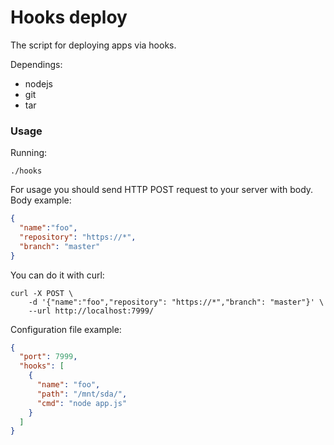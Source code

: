 # Hooks deploy
The script for deploying apps via hooks.

Dependings:
* nodejs
* git
* tar

### Usage
Running:
```
./hooks
```
For usage you should send HTTP POST request to your server with body.
Body example:
```json
{
  "name":"foo",
  "repository": "https://*",
  "branch": "master"
}
```
You can do it with curl:
```
curl -X POST \
    -d '{"name":"foo","repository": "https://*","branch": "master"}' \
    --url http://localhost:7999/
```

Configuration file example:
```json
{
  "port": 7999,
  "hooks": [
    {
      "name": "foo",
      "path": "/mnt/sda/",
      "cmd": "node app.js"
    }
  ]
}
```

